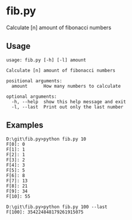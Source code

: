 # fib.py
Calculate [n] amount of fibonacci numbers

## Usage
```
usage: fib.py [-h] [-l] amount

Calculate [n] amount of fibonacci numbers

positional arguments:
  amount      How many numbers to calculate

optional arguments:
  -h, --help  show this help message and exit
  -l, --last  Print out only the last number
  ```


## Examples
```
D:\git\fib.py>python fib.py 10
F[0]: 0
F[1]: 1
F[2]: 1
F[3]: 2
F[4]: 3
F[5]: 5
F[6]: 8
F[7]: 13
F[8]: 21
F[9]: 34
F[10]: 55
```
```
D:\git\fib.py>python fib.py 100 --last
F[100]: 354224848179261915075
```